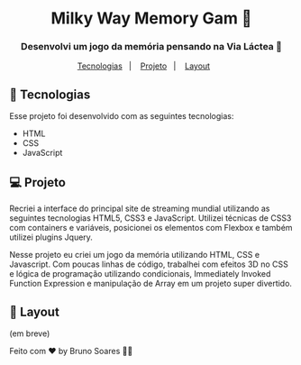 <h1 align="center">
  Milky Way Memory Gam 🧠
</h1>
<h3 align="center">
  Desenvolvi um jogo da  memória pensando na Via Láctea 💫
  </h3>

<p align="center">
  <a href="#-tecnologias">Tecnologias</a>&nbsp;&nbsp;&nbsp;|&nbsp;&nbsp;&nbsp;
  <a href="#-projeto">Projeto</a>&nbsp;&nbsp;&nbsp;|&nbsp;&nbsp;&nbsp;
  <a href="#-layout">Layout</a>&nbsp;&nbsp;&nbsp; &nbsp;&nbsp;&nbsp;
  
</p>







## 🚀 Tecnologias

Esse projeto foi desenvolvido com as seguintes tecnologias:

- HTML
- CSS
- JavaScript


## 💻 Projeto
Recriei a interface do principal site de streaming mundial utilizando as seguintes tecnologias  HTML5, CSS3 e JavaScript. 
Utilizei técnicas de CSS3 com containers e variáveis,  posicionei os elementos com Flexbox e  também utilizei plugins Jquery.

Nesse projeto eu criei um jogo da memória utilizando HTML, CSS e Javascript. Com poucas linhas de código, trabalhei com efeitos 3D no CSS e lógica de programação utilizando condicionais, Immediately Invoked Function Expression e manipulação de Array em um projeto super divertido.

## 🔖 Layout
(em breve)

Feito com ♥ by Bruno Soares 👋🏽
